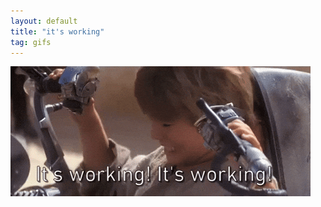 ```yaml
---
layout: default
title: "it's working"
tag: gifs
---
```

![it's working](/assets/images/posts/its-working/working.gif)

